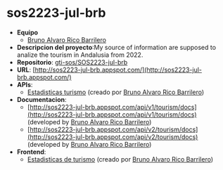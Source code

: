 # sos2223-jul-brb

* **Equipo**
    * [Bruno Alvaro Rico Barrilero](https://github.com/brico1994)
* **Descripcion del proyecto**:My source of information are supposed to analize the tourism in
            Andalusia from 2022.
* **Repositorio**: [gti-sos/SOS2223-jul-brb](https://github.com/gti-sos/SOS2223-jul-brb)
* **URL**: [http://sos2223-jul-brb.appspot.com/](http://sos2223-jul-brb.appspot.com/)
* **APIs**:
    * [Estadisticas turismo](http://sos2223-jul-brb.appspot.com/api/v2/tourism) (creado por [Bruno Alvaro Rico Barrilero](https://github.com/brico1994))
* **Documentacion**:
    * [http://sos2223-jul-brb.appspot.com/api/v1/tourism/docs](http://sos2223-jul-brb.appspot.com/api/v1/tourism/docs) (developed by [Bruno Alvaro Rico Barrilero](https://github.com/brico1994))
    * [http://sos2223-jul-brb.appspot.com/api/v2/tourism/docs](http://sos2223-jul-brb.appspot.com/api/v2/tourism/docs) (developed by [Bruno Alvaro Rico Barrilero](https://github.com/brico1994))
* **Frontend**:
    * [Estadisticas de turismo](http://sos2223-jul-brb.appspot.com/tourism) (creado por [Bruno Alvaro Rico Barrilero](https://github.com/brico1994))
